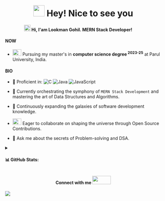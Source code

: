 <h1 align="center">
  <img 
src="https://camo.githubusercontent.com/ee9d678a838fdc800a7b1449bae75552c13bfa5afeb275eb6b315e02499c8ba0/68747470733a2f2f656d6f6a69732e736c61636b6d6f6a69732e636f6d2f656d6f6a69732f696d616765732f313533313834393433302f343234362f626c6f622d73756e676c61737365732e6769663f31353331383439343330" width="36" height="36"/> 
  Hey! Nice to see you
</h1>

<h4 align="center">
  <img 
src="https://camo.githubusercontent.com/0c732027af8a28d138e3698181f7be7c9b97d443b4beb9c7ce8ec4cffc6b4767/68747470733a2f2f6d656469612e67697068792e636f6d2f6d656469612f6876524a434c467a6361737252346961377a2f67697068792e676966" width="21" height="21"/>
  Hi, I'am Lookman Gohil. MERN Stack Developer! 
  <img 
src="https://camo.githubusercontent.com/273e7886fd1d0e6be33c15cabb56117682aa0a5cff8d2b1d363e7d8b3ba54410/68747470733a2f2f6d656469612e67697068792e636f6d2f6d656469612f48364b75735a38707a787479796d626c6e452f67697068792e676966" width="30" height="16"/>
</h4>

<h4>NOW</h4>

* <img src="https://raw.githubusercontent.com/TheDudeThatCode/TheDudeThatCode/master/Assets/Developer.gif" width="28" height="21"/>  Pursuing my master's in **computer science degree<sup> 2023-25</sup>** at Parul University, India.

<h4>BIO</h4>

* 🎯 Proficient in: ![C](https://img.shields.io/badge/c-%2300599C.svg?style=flat&logo=c&logoColor=white) ![Java](https://img.shields.io/badge/java-%23ED8B00.svg?style=flat&logo=openjdk&logoColor=white) ![JavaScript](https://img.shields.io/badge/javascript-%23323330.svg?style=flat&logo=javascript&logoColor=%23F7DF1E)

* 🔭 Currently orchestrating the symphony of <code style="bcolor : aqua">MERN Stack Development</code> and mastering the art of Data Structures and Algorithms.

* 🌱 Continuously expanding the galaxies of software development knowledge.

* <img src="https://camo.githubusercontent.com/3c69dbe108e25f2e6cabdddf2deb603052cb55be5a09b20e9188f696770a0f23/68747470733a2f2f6d656469612e67697068792e636f6d2f6d656469612f4c6e516a7057614f4e386e68723231764e572f67697068792e676966" width="28" height="21" /> Eager to collaborate on shaping the universe through Open Source Contributions.

* 💬 Ask me about the secrets of Problem-solving and DSA.

<details>
    <summary> <h4> 📊 GitHub Stats: </h4> </summary>
    ![ ](https://github-readme-stats.vercel.app/api?username=luk027&theme=solarized-dark&hide_border=false&include_all_commits=true&count_private=false)<br/>
    ![](https://github-readme-streak-stats.herokuapp.com/?user=luk027&theme=solarized-dark&hide_border=false)<br/>
    ![](https://github-readme-stats.vercel.app/api/top-langs/?username=luk027&theme=solarized-dark&hide_border=false&include_all_commits=true&count_private=false&layout=compact)
</details>

<h4 align="center">
  Connect with me <img src="https://raw.githubusercontent.com/milaan9/milaan9/main/Handshake.gif" width="60" height="27" />
</h4>

[![](https://visitcount.itsvg.in/api?id={luk027}&icon=0&color=0)](https://visitcount.itsvg.in)
